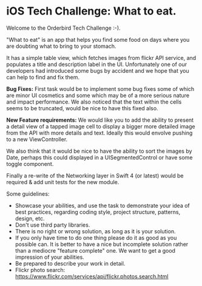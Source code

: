 # iOS Tech Challenge: What to eat. 

Welcome to the Orderbird Tech Challenge :-).

"What to eat" is an app that helps you find some food on days where you are doubting what to bring to your stomach.

It has a simple table view, which fetches images from flickr API service, and populates a title and description label in the UI.
Unfortunately one of our developers had introduced some bugs by accident and we hope that you can help to find and fix them.

**Bug Fixes:**
First task would be to implement some bug fixes some of which are minor UI cosmetics and some which may be of a more serious nature and impact performance.
We also noticed that the text within the cells seems to be truncated, would be nice to have this fixed also.


**New Feature requirements:**
We would like you to add the ability to present a detail view of a tapped image cell to display a bigger more detailed image from the API with more details and text.
Ideally this would envolve pushing to a new ViewController.

We also think that it would be nice to have the ability to sort the images by Date, perhaps this could displayed in a UISegmentedControl or have some toggle component.

Finally a re-write of the Networking layer in Swift 4 (or latest) would be required & add unit tests for the new module.

Some guidelines:

- Showcase your abilities, and use the task to demonstrate your idea of best practices, regarding coding style, project structure, patterns, design, etc.
- Don't use third party libraries.
- There is no right or wrong solution, as long as it is your solution.
- If you only have time to do one thing please do it as good as you possible can. It is better to have a nice but incomplete solution rather than a mediocre "feature complete" one. We want to get a good impression of your abilities.
- Be prepared to describe your work in detail.
- Flickr photo search: <https://www.flickr.com/services/api/flickr.photos.search.html>



